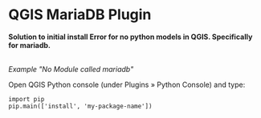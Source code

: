 <h1>QGIS MariaDB Plugin</h1>


<b> Solution to initial install Error for no python models in QGIS. Specifically for mariadb.</b> <br> <br>
<p><i>Example "No Module called mariadb" </i> </p>

Open QGIS Python console (under Plugins » Python Console) and type:


```{python}
import pip
pip.main(['install', 'my-package-name'])
```
